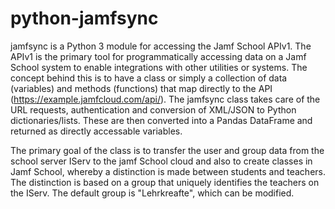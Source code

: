 # python-jamfsync
jamfsync is a Python 3 module for accessing the Jamf School APIv1. The APIv1 is the primary tool for programmatically accessing data on a Jamf School system to enable integrations with other utilities or systems. 
The concept behind this is to have a class or simply a collection of data (variables) and methods (functions) that map directly to the API (https://example.jamfcloud.com/api/).
The jamfsync class takes care of the URL requests, authentication and conversion of XML/JSON to Python dictionaries/lists. These are then converted into a Pandas DataFrame and returned as directly accessable variables.

The primary goal of the class is to transfer the user and group data from the school server IServ to the jamf School cloud and also to create classes in Jamf School, whereby a distinction is made between students and teachers. 
The distinction is based on a group that uniquely identifies the teachers on the IServ. The default group is "Lehrkreafte", which can be modified.
